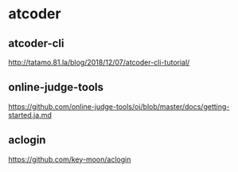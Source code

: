 # atcoder

## atcoder-cli

<http://tatamo.81.la/blog/2018/12/07/atcoder-cli-tutorial/>

## online-judge-tools

<https://github.com/online-judge-tools/oj/blob/master/docs/getting-started.ja.md>

## aclogin

<https://github.com/key-moon/aclogin>
